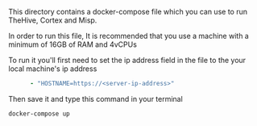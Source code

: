 This directory contains a docker-compose file which you can use to run TheHive, Cortex and Misp.

In order to run this file, It is recommended that you use a machine with a minimum of 16GB of RAM and 4vCPUs

To run it you'll first need to set the ip address field in the file to the your local machine's ip address

```yaml
      - "HOSTNAME=https://<server-ip-address>"
```

Then save it and type this command in your terminal

```bash
docker-compose up
```